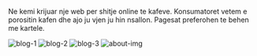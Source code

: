 Ne kemi krijuar nje web per shitje online te kafeve.
Konsumatoret vetem e porositin kafen dhe ajo ju vjen ju hin nsallon.
Pagesat preferohen te behen me kartele.

![blog-1](https://user-images.githubusercontent.com/121462306/224426445-5c2cddd6-a8f6-49ca-8520-dc3ec2ad7b42.jpeg)
![blog-2](https://user-images.githubusercontent.com/121462306/224426451-614a30d2-e5be-4b73-a02d-b3739cc1663b.jpeg)
![blog-3](https://user-images.githubusercontent.com/121462306/224426462-e9961e3f-4d11-468c-87c2-30be97a2df85.jpeg)
![about-img](https://user-images.githubusercontent.com/121462306/224426479-e8a9eca6-292a-4540-949d-7fe28bca5aa9.jpeg)
